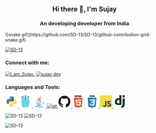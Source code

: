 <center> <h2>Hi there 👋, I'm Sujay</h2> </center>
<center> <h3>An developing developer from India</h3> </center>
![snake gif](https://github.com/SD-13/SD-13/github-contribution-grid-snake.gif)

<!--
![snake gif](https://github.com/SD-13/SD-13/blob/output/github-contribution-grid-snake.gif)
-->

<p align="left"> <a href="https://github.com/ryo-ma/github-profile-trophy"><img src="https://github-profile-trophy.vercel.app/?username=SD-13" alt="SD-13" /></a> </p>

<h3>Connect with me:</h3>
<p align="left">
<a href="https://twitter.com/I_am_Sujay_" target="blank"><img align="center" src="https://raw.githubusercontent.com/rahuldkjain/github-profile-readme-generator/master/src/images/icons/Social/twitter.svg" alt="I_am_Sujay_" height="30" width="40" /></a>
<a href="https://linkedin.com/in/sujay-dey-0b6382191" target="blank"><img align="center" src="https://raw.githubusercontent.com/rahuldkjain/github-profile-readme-generator/master/src/images/icons/Social/linked-in-alt.svg" alt="sujay dey" height="30" width="40" /></a>
</p>

<h3 align="left">Languages and Tools:</h3>
<p align="left"> <a href="https://www.python.org" target="_blank" rel="noreferrer"> <img src="https://raw.githubusercontent.com/devicons/devicon/master/icons/python/python-original.svg" alt="python" width="40" height="40"/> </a> <a href="https://go.dev/" target="_blank" rel="noreferrer"> <img src="https://raw.githubusercontent.com/devicons/devicon/master/icons/go/go-original.svg" alt="go" width="40" height="40"/> </a> <a href="https://www.java.com/en/" target="_blank" rel="noreferrer"> <img src="https://raw.githubusercontent.com/devicons/devicon/master/icons/java/java-original.svg" alt="java" width="40" height="40"/> </a> <a href="https://git-scm.com/" target="_blank" rel="noreferrer"> <img src="https://www.vectorlogo.zone/logos/git-scm/git-scm-icon.svg" alt="git" width="40" height="40"/> </a> <a href="https://github.com/" target="_blank" rel="noreferrer"> <img src="https://raw.githubusercontent.com/devicons/devicon/master/icons/github/github-original.svg" alt="github" width="40" height="40"/>
 </a> <a href="https://www.w3.org/html/" target="_blank" rel="noreferrer"> <img src="https://raw.githubusercontent.com/devicons/devicon/master/icons/html5/html5-original-wordmark.svg" alt="html5" width="40" height="40"/> </a> <a href="https://www.w3schools.com/css/" target="_blank" rel="noreferrer"> <img src="https://raw.githubusercontent.com/devicons/devicon/master/icons/css3/css3-original-wordmark.svg" alt="css3" width="40" height="40"/> </a> <a href="https://developer.mozilla.org/en-US/docs/Web/JavaScript" target="_blank" rel="noreferrer"> <img src="https://raw.githubusercontent.com/devicons/devicon/master/icons/javascript/javascript-original.svg" alt="javascript" width="40" height="40"/> </a> <a href="https://www.djangoproject.com/" target="_blank" rel="noreferrer"> <img src="https://raw.githubusercontent.com/devicons/devicon/master/icons/django/django-plain.svg" alt="django" width="40" height="40"/> </a>  </p>



<p><img align="left" src="https://github-readme-stats.vercel.app/api/top-langs?username=SD-13&show_icons=true&locale=en&layout=compact" alt="SD-13" /></p>

<p>&nbsp;<img src="https://github-readme-stats.vercel.app/api?username=SD-13&show_icons=true&locale=en" alt="SD-13" /></p>

<p><img src="https://github-readme-streak-stats.herokuapp.com/?user=SD-13&" alt="SD-13" /></p>


<!--
**SD-13/SD-13** is a ✨ _special_ ✨ repository because its `README.md` (this file) appears on your GitHub profile.

Here are some ideas to get you started:

- 🔭 I’m currently working on ...
- 🌱 I’m currently learning ...
- 👯 I’m looking to collaborate on ...
- 🤔 I’m looking for help with ...
- 💬 Ask me about ...
- 📫 How to reach me: ...
- 😄 Pronouns: ...
- ⚡ Fun fact: ...
-->

